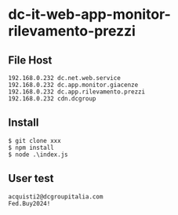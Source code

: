# dc-it-web-app-monitor-rilevamento-prezzi

## File Host
```
192.168.0.232 dc.net.web.service
192.168.0.232 dc.app.monitor.giacenze
192.168.0.232 dc.app.rilevamento.prezzi
192.168.0.232 cdn.dcgroup
```

## Install
```
$ git clone xxx
$ npm install
$ node .\index.js
```

## User test

```
acquisti2@dcgroupitalia.com
Fed.Buy2024!
```
